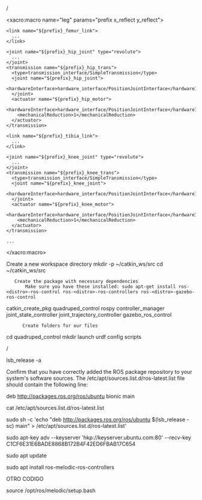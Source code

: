 
<gazebo>
    <plugin name="gazebo_ros_control" filename="libgazebo_ros_control.so">
      <robotNamespace>/</robotNamespace>
    </plugin>
  </gazebo>









<xacro:macro name="leg" params="prefix x_reflect y_reflect">
    
    <link name="${prefix}_femur_link">
      ...
    </link>

    <joint name="${prefix}_hip_joint" type="revolute">
      ...
    </joint>
    <transmission name="${prefix}_hip_trans">
      <type>transmission_interface/SimpleTransmission</type>
      <joint name="${prefix}_hip_joint">
        <hardwareInterface>hardware_interface/PositionJointInterface</hardwareInterface>
      </joint>
      <actuator name="${prefix}_hip_motor">
        <hardwareInterface>hardware_interface/PositionJointInterface</hardwareInterface>
        <mechanicalReduction>1</mechanicalReduction>
      </actuator>
    </transmission>

    <link name="${prefix}_tibia_link">
      ...
    </link>

    <joint name="${prefix}_knee_joint" type="revolute">
      ...
    </joint>
    <transmission name="${prefix}_knee_trans">
      <type>transmission_interface/SimpleTransmission</type>
      <joint name="${prefix}_knee_joint">
        <hardwareInterface>hardware_interface/PositionJointInterface</hardwareInterface>
      </joint>
      <actuator name="${prefix}_knee_motor">
        <hardwareInterface>hardware_interface/PositionJointInterface</hardwareInterface>
        <mechanicalReduction>1</mechanicalReduction>
      </actuator>
    </transmission>

    ...
</xacro:macro>
  
  
  
  
  
  
  
  
  
  
  
  
  
  
  
  
  Create a new workspace directory
mkdir -p ~/catkin_ws/src
cd ~/catkin_ws/src

       Create the package with necessary dependencies
           Make sure you have these installed: sudo apt-get install ros-<distro>-ros-control ros-<distro>-ros-controllers ros-<distro>-gazebo-ros-control
catkin_create_pkg quadruped_control rospy controller_manager joint_state_controller joint_trajectory_controller gazebo_ros_control

          Create folders for our files
cd quadruped_control
mkdir launch urdf config scripts
















<gazebo>
    <plugin name="gazebo_ros_control" filename="libgazebo_ros_control.so">
      <robotNamespace>/</robotNamespace>
    </plugin>
  </gazebo>








lsb_release -a

Confirm that you have correctly added the ROS package repository to your system's software sources. The /etc/apt/sources.list.d/ros-latest.list file should contain the following line:

deb http://packages.ros.org/ros/ubuntu bionic main


cat /etc/apt/sources.list.d/ros-latest.list

sudo sh -c 'echo "deb http://packages.ros.org/ros/ubuntu $(lsb_release -sc) main" > /etc/apt/sources.list.d/ros-latest.list'

sudo apt-key adv --keyserver 'hkp://keyserver.ubuntu.com:80' --recv-key C1CF6E31E6BADE8868B172B4F42ED6FBAB17C654

sudo apt update

sudo apt install ros-melodic-ros-controllers



OTRO CODIGO

source /opt/ros/melodic/setup.bash
